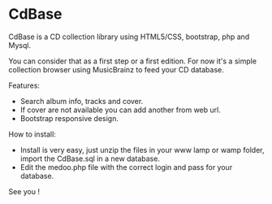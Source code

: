 # CdBase
CdBase is a CD collection library using HTML5/CSS, bootstrap, php and Mysql.

You can consider that as a first step or a first edition.
For now it's a simple collection browser using MusicBrainz to feed your CD database.

Features:
  - Search album info, tracks and cover.
  - If cover are not available you can add another from web url.
  - Bootstrap responsive design.

How to install:
  - Install is very easy, just unzip the files in your www lamp or wamp folder, import the CdBase.sql in a new database.
  - Edit the medoo.php file with the correct login and pass for your database.


See you !


